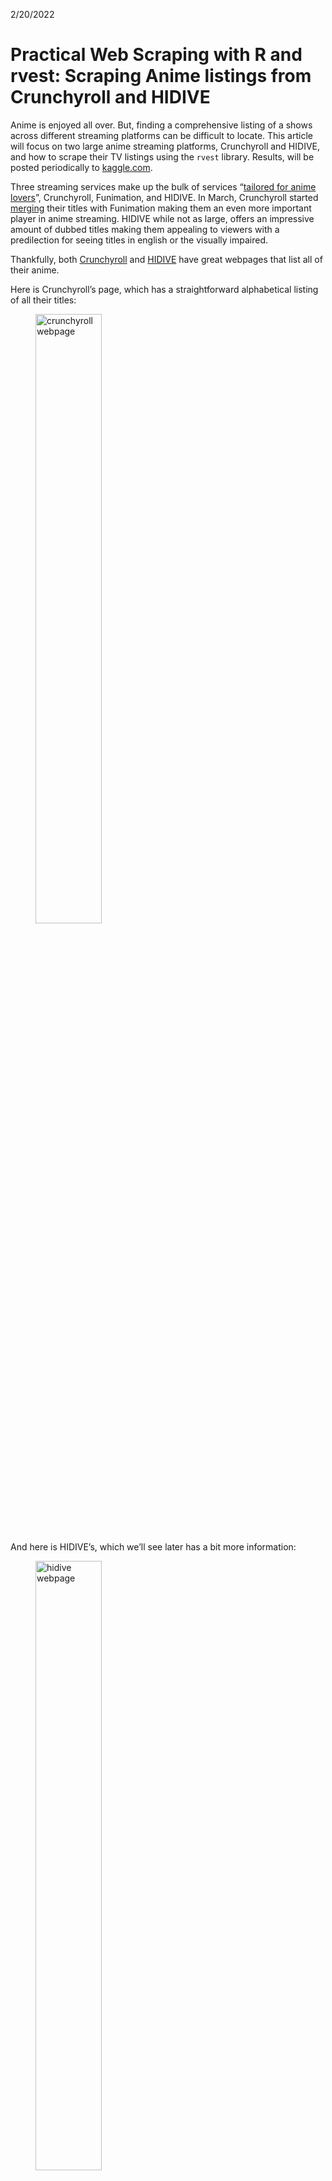 2/20/2022

# Practical Web Scraping with R and rvest: Scraping Anime listings from Crunchyroll and HIDIVE

Anime is enjoyed all over. But, finding a comprehensive listing of a
shows across different streaming platforms can be difficult to locate.
This article will focus on two large anime streaming platforms,
Crunchyroll and HIDIVE, and how to scrape their TV listings using the
`rvest` library. Results, will be posted periodically to
[kaggle.com](https://www.kaggle.com/patmendoza).

Three streaming services make up the bulk of services “[tailored for
anime
lovers](https://www.vulture.com/article/best-anime-streaming-services.html)”,
Crunchyroll, Funimation, and HIDIVE. In March, Crunchyroll started
[merging](https://www.crunchyroll.com/anime-news/2022/03/01/funimation-content-moving-to-crunchyroll-for-worlds-largest-anime-library)
their titles with Funimation making them an even more important player
in anime streaming. HIDIVE while not as large, offers an impressive
amount of dubbed titles making them appealing to viewers with a
predilection for seeing titles in english or the visually impaired.

Thankfully, both
[Crunchyroll](https://crunchyroll.com/videos/anime/alpha?group=all) and
[HIDIVE](https://www.hidive.com/tv) have great webpages that list all of
their anime.

Here is Crunchyroll’s page, which has a straightforward alphabetical
listing of all their titles:

<figure>
<img src="data/crunchyrollsite.PNG" style="width:50.0%" alt="crunchyroll webpage" />
</figure>

And here is HIDIVE’s, which we’ll see later has a bit more information:

<figure>
<img src="data/hidivive_listing.PNG" style="width:50.0%" alt="hidive webpage" />
</figure>

In a subsequent post, I’ll ensure I have consistent names across both
these sites as well as MyAnimeList using a string comparison library,
`fuzzyjoin`.

### Legality of scraping

In an effort to ensure that no proprietary information is being scraped
without permission, I’ve checked the robots.txt pages for each of the
root websites to ensure that these pages are allowed to be crawled.

Additionally, a [recent court
case](https://techcrunch.com/2022/04/18/web-scraping-legal-court/)
confirmed that web scraping publicly available websites is legal.

### Additional Rationale

I have a [tableau
dashboard](https://public.tableau.com/app/profile/patrick.mendoza5877/viz/WhatAnimetoWatchNextMyAnimeList/Dashboard)
that is an exploratory view of top ranked and popular anime titles based
on data from <http://myanimelist.net>. The purpose of this dashboard is
to assist the end-user in locating their next anime to watch. However,
the streaming platform is a key element that has been missing. If you
find a great anime, it doesn’t do you any good if you don’t currently
subscribe to the service. This code will attempt to mitigate that gap.

## First things first - setting some variables

Set your working directory to wherever you’d like in the
`WORKINDIRECTORY` section.

``` r
wd1 = WORKINGDIRECTORY
setwd(wd1)
```

## Install and load any libraries

The `tidyverse` contains the `rvest` library which will be used to
scrape the data, while `tidyverse` will be used to manipulate/transform
data.

``` r
install.packages(c("tidyverse"))
```

Next, we want to load the two libraries:

``` r
library(tidyverse)
library(rvest)
```

Although `rvest` is a component of the `tidyverse`, it doesn’t
automatically load with the library call `tidyverse`, as a result,
you’ll need to load it separately.

### Scraping the Crunchyroll Title List

The first thing that we want to do is read in the webpage using the
`read_html` function within the `rvest` library.

``` r
crunchyroll <- read_html('http://crunchyroll.com/videos/anime/alpha?group=all')
```

Lets examine the webpage to see if we can limit our scraping. To do so,
right click on the webpage and choose “inspect.” Once you do that you’ll
be able to navigate the code to see which xml path encompasses the area
you want to examine (see below - once the node has been found in the
inspection window, right click and choose Copy &gt; Copy full XPath).

![crunchyroll inspection](data/crunchyinspect.gif)

In our case, the XPath is
“/html/body/div\[2\]/div\[2\]/div/div\[3\]/div\[2\]/div\[1\]/div\[2\].”
And we set it below using the `html_element` function.

``` r
crunchyrollbucket <- crunchyroll %>%
  html_element(xpath = "/html/body/div[2]/div[2]/div/div[3]/div[2]/div[1]/div[2]")
```

Normally, we may have to examine the webpage to check the structure of
the HTML and determine if there is any additional information that we
want to capture.

In this case, we don’t have to do that. By looking at the webpage, we
can see that the titles are all links, and that the string we want to
capture is the text that resides between the two link tags
(`<a>TEXT HERE</a>`).

The `rvest` functions below will carry that out for us.

``` r
crunchyroll_titles <- crunchyrollbucket %>% 
  html_elements('a') %>%
  html_text(trim = TRUE)
```

The combination of piping (`%>%`) and `rvest` functions pull all html
that is associated with links (`html_elements`) then takes the text that
is between those tags and trims them for whitespace (`html_text`).

Lets look at the top and bottom of our vector and see if it looks good.

``` r
knitr::kable(head(crunchyroll_titles, n=10), "pipe") 
```

| x                                                       |
|:--------------------------------------------------------|
| 07 Ghost                                                |
| 100% Teacher Pascal                                     |
| 11eyes                                                  |
| 2.43: Seiin High School Boys Volleyball Team            |
| 22/7 (nanabun no nijyuuni)                              |
| 8 Man After                                             |
| 86 EIGHTY-SIX                                           |
| 91 Days                                                 |
| <DOGEZA>I Tried Asking While Kowtowing.                 |
| A Bridge to the Starry Skies - Hoshizora e Kakaru Hashi |

``` r
knitr::kable(tail(crunchyroll_titles, n=10), "pipe") 
```

| x                                                        |
|:---------------------------------------------------------|
| YU-NO: A Girl Who Chants Love at the Bound of This World |
| YUKI YUNA IS A HERO                                      |
| Yuri!!! on ICE                                           |
| Yurumates3Dei                                            |
| YuruYuri                                                 |
| Yuuna and the Haunted Hot Springs                        |
| Zapuni                                                   |
| Zo Zo Zombie                                             |
| ZOMBIE LAND SAGA                                         |
| Zombie Loan                                              |

The first and last entries match the website, so we’re good. The last
two steps are converting to a dataframe and exporting as a csv file.

``` r
df <- data.frame(title = crunchyroll_titles)
write.csv(df, 'crunchyrolltitles.csv', row.names = FALSE) 
```

And that’s it! Some webpages are generated with Javascript and require
more finesse to scrape - this may be covered in a future post.

### Scraping the HIDIVE Title List

The first thing that we want to do is read in the webpage using the
`read_html` function within the `rvest` library.

``` r
HIDIVE <- read_html('https://www.hidive.com/tv')
```

Once again, lets examine the webpage to see if we can limit our
scraping.

In this case, the xpath is “/html/body/div\[1\]/div.” Lets set it below:

``` r
HIDIVEbucket <- HIDIVE %>%
  html_element(xpath = "/html/body/div[1]/div")
```

When examining the structure of the HTML we can see that each title is
separated into their own `div` of class “cell” that contains alot of
information about the anime including:

-   data-premieredt
-   data-releasedt
-   data-nextairdate

![](data/hidivestruct.gif)

Additionally, if we keep expanding those sections, we find that the
title is housed within “h2” headers.

Lastly, there are div classes of type “div.sfw-badge” that contain
information on whether the title is an exclusive or dubbed.

<figure>
<img src="data/hidiveinspect2.PNG" style="width:50.0%" alt="hidive html layout" /><figcaption aria-hidden="true">hidive html layout</figcaption>
</figure>

Ok, lets grab the title and date information first:

``` r
anime_title <- HIDIVEbucket %>%
  html_elements('h2') %>%
  html_text(trim = TRUE)

anime_premiere <- HIDIVEbucket %>%
  html_elements('div.cell') %>%
  html_attr('data-premieredt')

anime_release <- HIDIVEbucket %>%
  html_elements('div.cell') %>%
  html_attr('data-releasedt')

anime_nextair <- HIDIVEbucket %>%
  html_elements('div.cell') %>%
  html_attr('data-nextairdate')
```

Using the `html_attr` function, we can access the data that resides
within the div tag itself. This is different from before when we pulled
in the text that was between our link (`<a>`) tags using `html_text`.

Lets check the length of all of these to make sure that we’ve captured
all titles and that there isn’t an inconsistency in what we’ve captured.

``` r
length(anime_title)
```

    ## [1] 429

``` r
length(anime_premiere)
```

    ## [1] 429

``` r
length(anime_release)
```

    ## [1] 429

``` r
length(anime_nextair)
```

    ## [1] 429

They’re all the same length which is good.

Now, there are also badges on some of the titles that contain whether or
not the anime is exclusive to HIDIVE or is dubbed. These are stored
within `div.sfw-badge` html elements.

However, there aren’t consistent `div` containers that will allow me to
align the badge attributes with the other vectors we’ve collected so
far. If you look at the webpage, not all titles have badges to collect.

For that reason, I will select all of the overall buckets for the titles
(below this is where I create the `anime_cell` variable), then run a
`for` loop to see if there are badges within those buckets. If there
aren’t badges, I’ll input an `NA` value into that row so that we have a
row for all titles. In this way, I’ll en up with the same number of
records that are in my other vectors and combining them will be that
much easier.

``` r
anime_cell <- HIDIVEbucket %>%
  html_elements('div.cell')

anime_badge <- c()

for (item in anime_cell){
   rowVal <- item %>%
     html_elements('div.sfw-badge') %>%
     html_text(trim = TRUE)
   if (identical(rowVal, character(0))){
     rowVal <- NA
   }
   anime_badge <- append(anime_badge, rowVal)
}
```

Now, lets check the length:

``` r
length(anime_badge)
```

    ## [1] 429

Great, lets add them all to a dataframe

``` r
hidive_data <- data.frame(anime_title = anime_title, anime_premiere = anime_premiere, anime_release = anime_release, anime_nextair = anime_nextair, anime_badge = anime_badge)
knitr::kable(head(hidive_data))
```

| anime\_title                                 | anime\_premiere       | anime\_release        | anime\_nextair | anime\_badge |
|:---------------------------------------------|:----------------------|:----------------------|:---------------|:-------------|
| 100 Sleeping Princes & the Kingdom of Dreams | 7/5/2018 12:00:00 AM  | 7/5/2018 12:00:00 AM  |                | Exclusive    |
| A Little Snow Fairy Sugar                    | 10/2/2001 12:00:00 AM | 10/2/2001 12:00:00 AM |                | Dubbed       |
| Action Heroine Cheer Fruits                  | 7/6/2017 12:00:00 AM  | 7/6/2017 5:00:00 PM   |                | NA           |
| After the Rain                               | 1/12/2018 12:00:00 AM | 3/31/2021 1:00:00 PM  |                | Dubbed       |
| Ahiru no Sora                                | 10/2/2019 12:00:00 AM | 9/30/2019 5:00:00 PM  |                | Dubbed       |
| Akame ga Kill!                               | 7/6/2014 12:00:00 AM  | 7/6/2014 12:00:00 PM  |                | Dubbed       |

Excellent, now all that’s left is writing it to a file:

``` r
write.csv(hidive_data, 'hidivetitles.csv', row.names = FALSE) 
```

So in conclusion, HIDIVE’s page is slightly more difficult to scrape
than Crunchyroll, but it does contain a bit more information that could
be helfpul.

## Thanks

I need to give thanks to both Crunchyroll and HIDIVE for creating
webpages with all of their titles that can be easily pulled. These are
great companies with fantastic titles.
